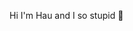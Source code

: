 Hi I'm Hau and I so stupid 🐧

<!---
haunosimp/haunosimp is a ✨ special ✨ repository because its `README.md` (this file) appears on your GitHub profile.
You can click the Preview link to take a look at your changes.
--->
